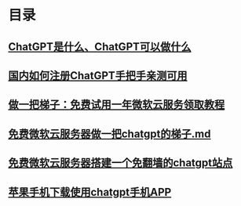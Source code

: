 # 目录

## [ChatGPT是什么、ChatGPT可以做什么](1.ChatGPT是什么、ChatGPT可以做什么.md)

## [国内如何注册ChatGPT手把手亲测可用](2.国内如何注册ChatGPT手把手亲测可用.md)

## [做一把梯子：免费试用一年微软云服务领取教程](3.做一把梯子：免费试用一年微软云服务领取教程.md)

## [免费微软云服务器做一把chatgpt的梯子.md](4.免费微软云服务器做一把chatgpt的梯子.md)

## [免费微软云服务器搭建一个免翻墙的chatgpt站点](5.免费微软云服务器搭建一个免翻墙的chatgpt站点.md)

## [苹果手机下载使用chatgpt手机APP](6.苹果手机下载chatgpt手机APP.md)

